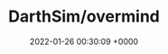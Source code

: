 ---
title: "DarthSim/overmind"
link: "https://github.com/DarthSim/overmind"
date: "2022-01-26 00:30:09 +0000"
---